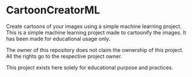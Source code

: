 # CartoonCreatorML

Create cartoons of your images using a simple machine learning project.
This is a simple machine learning project made to cartoonify the images. It has been made for educational usage only.

The owner of this repository does not claim the ownership of this project. All the rights go to the respective project owner.

This project exists here solely for educational purpose and practices.





